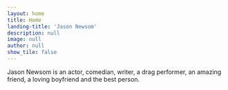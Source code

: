```yaml
---
layout: home
title: Home
landing-title: 'Jason Newsom'
description: null
image: null
author: null
show_tile: false
---
```


Jason Newsom is an actor, comedian, writer, a drag performer, an amazing friend, a loving boyfriend and the best person. 
